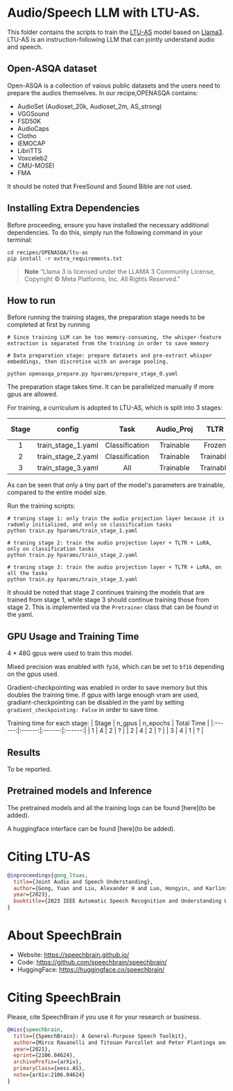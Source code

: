 # Audio/Speech LLM with LTU-AS.
This folder contains the scripts to train the [LTU-AS](https://arxiv.org/pdf/2309.14405.pdf) model based on [Llama3](https://ai.meta.com/blog/meta-llama-3/). LTU-AS is an instruction-following LLM that can jointly understand audio and speech.

## Open-ASQA dataset
Open-ASQA is a collection of vaious public datasets and the users need to prepare the audios themselves. In our recipe,OPENASQA contains:
 - AudioSet (Audioset_20k, Audioset_2m, AS_strong)
 - VGGSound
 - FSD50K
 - AudioCaps
 - Clotho
 - IEMOCAP
 - LibriTTS
 - Voxceleb2
 - CMU-MOSEI
 - FMA

It should be noted that FreeSound and Sound Bible are not used.

## Installing Extra Dependencies
Before proceeding, ensure you have installed the necessary additional dependencies. To do this, simply run the following command in your terminal:

```
cd recipes/OPENASQA/ltu-as
pip install -r extra_requirements.txt
```
> **Note**
> “Llama 3 is licensed under the LLAMA 3 Community License, Copyright © Meta Platforms, Inc. All Rights Reserved.”

## How to run
Before running the training stages, the preparation stage needs to be completed at first by running

```
# Since training LLM can be too memory-consuming, the whisper-feature extraction is separated from the training in order to save memory

# Data preparation stage: prepare datasets and pre-extract whisper embeddings, then discretise with an average pooling.

python openasqa_prepare.py hparams/prepare_stage_0.yaml
```

The preparation stage takes time. It can be parallelized manually if more gpus are allowed.

For training, a curriculum is adopted to LTU-AS, which is split into 3 stages:

| Stage | config | Task | Audio_Proj | TLTR | LoRA | Total Params |
|:------:|:--------------------:|:----------------:|:-------------:| :-------------:| :-------------:| :----------:|
| 1 | train_stage_1.yaml | Classification | Trainable |  Frozen |  Without | 5.2M |
| 2 | train_stage_2.yaml | Classification | Trainable | Trainable | Trainable | 48.0M |
| 3 | train_stage_3.yaml | All | Trainable | Trainable | Trainable | 48.0M |

As can be seen that only a tiny part of the model's parameters are trainable, compared to the entire model size.

Run the training scripts:
```
# traning stage 1: only train the audio projection layer because it is radomly initialized, and only on classification tasks
python train.py hparams/train_stage_1.yaml

# traning stage 2: train the audio projection layer + TLTR + LoRA, only on classification tasks
python train.py hparams/train_stage_2.yaml

# traning stage 3: train the audio projection layer + TLTR + LoRA, on all the tasks
python train.py hparams/train_stage_3.yaml
```

It should be noted that stage 2 continues training the models that are trained from stage 1, while stage 3 should continue training those from stage 2. This is implemented via the `Pretrainer` class that can be found in the yaml.

## GPU Usage and Training Time
4 * 48G gpus were used to train this model.

Mixed precision was enabled with `fp16`, which can be set to `bf16` depending on the gpus used.

Gradient-checkpointing was enabled in order to save memory but this doubles the training time. If gpus with large enough vram are used, gradiant-checkpointing can be disabled in the yaml by setting `gradient_checkpointing: False` in order to save time.

Training time for each stage:
| Stage | n_gpus | n_epochs | Total Time |
|:------:|:------:|:------:|:------:|
| 1 | 4 | 2 | ? |
| 2 | 4 | 2 | ? |
| 3 | 4 | 1 | ? |

## Results

To be reported.

## Pretrained models and Inference

The pretrained models and all the training logs can be found [here](to be added).

A huggingface interface can be found [here](to be added).

# **Citing LTU-AS**
```bibtex
@inproceedings{gong_ltuas,
  title={Joint Audio and Speech Understanding},
  author={Gong, Yuan and Liu, Alexander H and Luo, Hongyin, and Karlinsky, Leonid and Glass, James},
  year={2023},
  booktitle={2023 IEEE Automatic Speech Recognition and Understanding Workshop (ASRU)},
}
```

# **About SpeechBrain**
- Website: https://speechbrain.github.io/
- Code: https://github.com/speechbrain/speechbrain/
- HuggingFace: https://huggingface.co/speechbrain/

# **Citing SpeechBrain**
Please, cite SpeechBrain if you use it for your research or business.

```bibtex
@misc{speechbrain,
  title={{SpeechBrain}: A General-Purpose Speech Toolkit},
  author={Mirco Ravanelli and Titouan Parcollet and Peter Plantinga and Aku Rouhe and Samuele Cornell and Loren Lugosch and Cem Subakan and Nauman Dawalatabad and Abdelwahab Heba and Jianyuan Zhong and Ju-Chieh Chou and Sung-Lin Yeh and Szu-Wei Fu and Chien-Feng Liao and Elena Rastorgueva and François Grondin and William Aris and Hwidong Na and Yan Gao and Renato De Mori and Yoshua Bengio},
  year={2021},
  eprint={2106.04624},
  archivePrefix={arXiv},
  primaryClass={eess.AS},
  note={arXiv:2106.04624}
}
```
